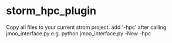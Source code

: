 # storm_hpc_plugin

Copy all files to your current strom project.
add '-hpc' after calling jmoo_interface.py
e.g.
python jmoo_interface.py -New -hpc
